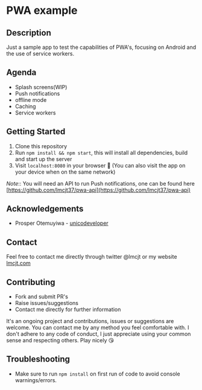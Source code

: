 # PWA example

## Description
Just a sample app to test the capabilities of PWA's, focusing on Android and the use of service workers.

## Agenda
* Splash screens(WIP)
* Push notifications
* offline mode
* Caching
* Service workers

## Getting Started
1. Clone this repository
2. Run `npm install && npm start`, this will install all dependencies, build and start up the server
3. Visit `localhost:8080` in your browser :rocket: (You can also visit the app on your device when on the same network)

_Note_:: You will need an API to run Push notifications, one can be found here [https://github.com/lmcjt37/pwa-api](https://github.com/lmcjt37/pwa-api)

## Acknowledgements
* Prosper Otemuyiwa - [unicodeveloper](https://github.com/unicodeveloper)

## Contact
Feel free to contact me directly through twitter @lmcjt or my website [lmcjt.com](http://lmcjt.com)

## Contributing
- Fork and submit PR's
- Raise issues/suggestions
- Contact me directly for further information

It's an ongoing project and contributions, issues or suggestions are welcome. You can contact me by any method you feel comfortable with. I don't adhere to any code of conduct, I just appreciate using your common sense and respecting others. Play nicely :kissing_heart:

## Troubleshooting
- Make sure to run `npm install` on first run of code to avoid console warnings/errors.
